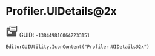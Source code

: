 # Profiler.UIDetails@2x
![](/img/Profiler.UIDetails@2x.png)
GUID: `-1384498160642233151`
```
EditorGUIUtility.IconContent("Profiler.UIDetails@2x")
```
